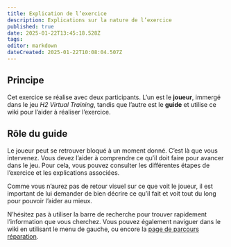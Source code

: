 ```yaml
---
title: Explication de l’exercice
description: Explications sur la nature de l’exercice
published: true
date: 2025-01-22T13:45:18.528Z
tags: 
editor: markdown
dateCreated: 2025-01-22T10:08:04.507Z
---
```


## Principe

Cet exercice se réalise avec deux participants. L’un est le **joueur**, immergé dans le jeu _H2 Virtual Training_, tandis que l’autre est le **guide** et utilise ce wiki pour l’aider à réaliser l’exercice.

## Rôle du guide

Le joueur peut se retrouver bloqué à un moment donné. C’est là que vous intervenez. Vous devez l’aider à comprendre ce qu’il doit faire pour avancer dans le jeu. Pour cela, vous pouvez consulter les différentes étapes de l’exercice et les explications associées.

Comme vous n’aurez pas de retour visuel sur ce que voit le joueur, il est important de lui demander de bien décrire ce qu’il fait et voit tout du long pour pouvoir l’aider au mieux.

N’hésitez pas à utiliser la barre de recherche pour trouver rapidement l’information que vous cherchez. Vous pouvez également naviguer dans le wiki en utilisant le menu de gauche, ou encore la [page de parcours réparation](../?).
